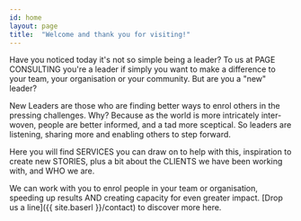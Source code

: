 ```yaml
---
id: home
layout: page
title:  "Welcome and thank you for visiting!"
---
```


Have you noticed today it's not so simple being a leader? To us at PAGE CONSULTING you're a leader if simply you want to make a difference to your team, your organisation or your community. But are you a "new" leader?

New Leaders are those who are finding better ways to enrol others in the pressing challenges. Why? Because as the world is more intricately inter-woven, people are better informed, and a tad more sceptical. So leaders are listening, sharing more and enabling others to step forward.

Here you will find SERVICES you can draw on to help with this, inspiration to create new STORIES, plus a bit about the CLIENTS we have been working with, and WHO we are.

We can work with you to enrol people in your team or organisation, speeding up results AND creating capacity for even greater impact. [Drop us a line]({{ site.baserl }}/contact) to discover more here.